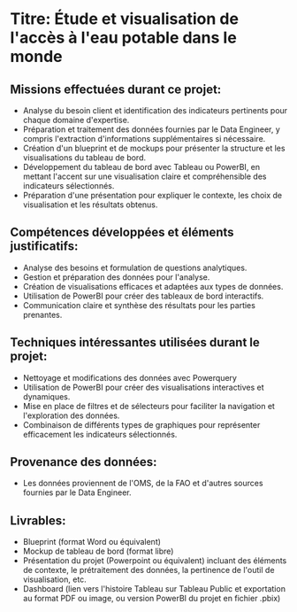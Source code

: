 # Titre: Étude et visualisation de l'accès à l'eau potable dans le monde

## Missions effectuées durant ce projet:

- Analyse du besoin client et identification des indicateurs pertinents pour chaque domaine d'expertise.
- Préparation et traitement des données fournies par le Data Engineer, y compris l'extraction d'informations supplémentaires si nécessaire.
- Création d'un blueprint et de mockups pour présenter la structure et les visualisations du tableau de bord.
- Développement du tableau de bord avec Tableau ou PowerBI, en mettant l'accent sur une visualisation claire et compréhensible des indicateurs sélectionnés.
- Préparation d'une présentation pour expliquer le contexte, les choix de visualisation et les résultats obtenus.

## Compétences développées et éléments justificatifs:

- Analyse des besoins et formulation de questions analytiques.
- Gestion et préparation des données pour l'analyse.
- Création de visualisations efficaces et adaptées aux types de données.
- Utilisation de PowerBI pour créer des tableaux de bord interactifs.
- Communication claire et synthèse des résultats pour les parties prenantes.

## Techniques intéressantes utilisées durant le projet:

- Nettoyage et modifications des données avec Powerquery
- Utilisation de PowerBI pour créer des visualisations interactives et dynamiques.
- Mise en place de filtres et de sélecteurs pour faciliter la navigation et l'exploration des données.
- Combinaison de différents types de graphiques pour représenter efficacement les indicateurs sélectionnés.

## Provenance des données:

- Les données proviennent de l'OMS, de la FAO et d'autres sources fournies par le Data Engineer.

## Livrables:

- Blueprint (format Word ou équivalent)
- Mockup de tableau de bord (format libre)
- Présentation du projet (Powerpoint ou équivalent) incluant des éléments de contexte, le prétraitement des données, la pertinence de l'outil de visualisation, etc.
- Dashboard (lien vers l'histoire Tableau sur Tableau Public et exportation au format PDF ou image, ou version PowerBI du projet en fichier .pbix)
